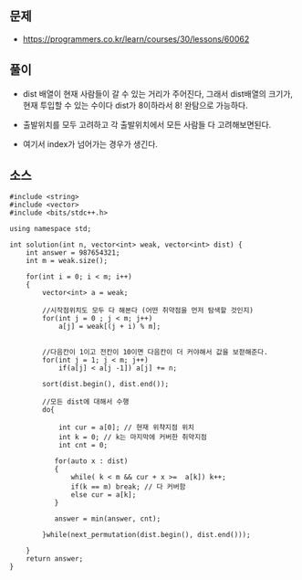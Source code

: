 ## 문제


- https://programmers.co.kr/learn/courses/30/lessons/60062


## 풀이

- dist 배열이 현재 사람들이 갈 수 있는 거리가 주어진다, 그래서 dist배열의 크기가, 현재 투입할 수 있는 수이다 dist가 8이하라서 8! 완탐으로 가능하다.

- 출발위치를 모두 고려하고 각 출발위치에서 모든 사람들 다 고려해보면된다.

- 여기서 index가 넘어가는 경우가 생긴다. 

## 소스 

````
#include <string>
#include <vector>
#include <bits/stdc++.h>

using namespace std;

int solution(int n, vector<int> weak, vector<int> dist) {
    int answer = 987654321;
    int m = weak.size();
    
    for(int i = 0; i < m; i++) 
    {
        vector<int> a = weak;
 
        //시작점위치도 모두 다 해본다 (어떤 취약점을 먼저 탐색할 것인지)
        for(int j = 0 ; j < m; j++)
            a[j] = weak[(j + i) % m];
        
        
        //다음칸이 1이고 전칸이 10이면 다음칸이 더 커야해서 값을 보젇해준다. 
        for(int j = 1; j < m; j++)
            if(a[j] < a[j -1]) a[j] += n;
        
        sort(dist.begin(), dist.end());
        
        //모든 dist에 대해서 수행 
        do{
            
            int cur = a[0]; // 현재 위챡지점 위치 
            int k = 0; // k는 마지막에 커버한 취약지점 
            int cnt = 0;
            
           for(auto x : dist) 
           {
               while( k < m && cur + x >=  a[k]) k++;
               if(k == m) break; // 다 커버함 
               else cur = a[k];
           }
             
           answer = min(answer, cnt);
            
        }while(next_permutation(dist.begin(), dist.end()));
        
    }
    return answer;
}
````